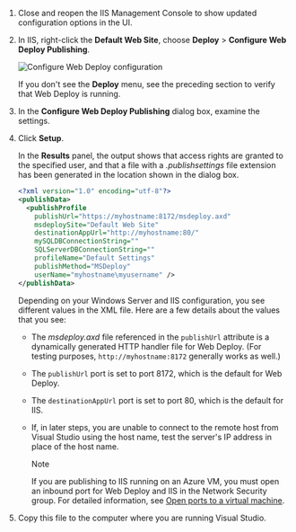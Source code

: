 
1. Close and reopen the IIS Management Console to show updated configuration options in the UI.

2. In IIS, right-click the **Default Web Site**, choose **Deploy** > **Configure Web Deploy Publishing**.

    ![Configure Web Deploy configuration](../../deployment/media/tutorial-configure-web-deploy-publishing.png)

   If you don't see the **Deploy** menu, see the preceding section to verify that Web Deploy is running.

3. In the **Configure Web Deploy Publishing** dialog box, examine the settings.

4. Click **Setup**.

    In the **Results** panel, the output shows that access rights are granted to the specified user, and that a file with a *.publishsettings* file extension has been generated in the location shown in the dialog box.

    ```xml
    <?xml version="1.0" encoding="utf-8"?>
    <publishData>
      <publishProfile
        publishUrl="https://myhostname:8172/msdeploy.axd"
        msdeploySite="Default Web Site"
        destinationAppUrl="http://myhostname:80/"
        mySQLDBConnectionString=""
        SQLServerDBConnectionString=""
        profileName="Default Settings"
        publishMethod="MSDeploy"
        userName="myhostname\myusername" />
    </publishData>
    ```

    Depending on your Windows Server and IIS configuration, you see different values in the XML file. Here are a few details about the values that you see:

   * The *msdeploy.axd* file referenced in the `publishUrl` attribute is a dynamically generated HTTP handler file for Web Deploy. (For testing purposes, `http://myhostname:8172` generally works as well.)
   * The `publishUrl` port is set to port 8172, which is the default for Web Deploy.
   * The `destinationAppUrl` port is set to port 80, which is the default for IIS.
   * If, in later steps, you are unable to connect to the remote host from Visual Studio using the host name, test the server's IP address in place of the host name.

     > [!NOTE]
     > If you are publishing to IIS running on an Azure VM, you must open an inbound port for Web Deploy and IIS in the Network Security group. For detailed information, see [Open ports to a virtual machine](/azure/virtual-machines/windows/nsg-quickstart-portal).

5. Copy this file to the computer where you are running Visual Studio.

